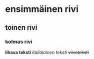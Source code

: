 # ensimmäinen rivi
## toinen rivi
### kolmas rivi


**lihava teksti**
*italialainen teksti*
~~viivateksti~~



